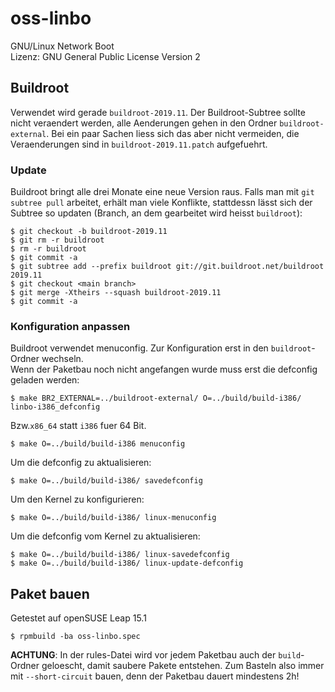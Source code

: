 oss-linbo
==========

GNU/Linux Network Boot  
Lizenz: GNU General Public License Version 2

Buildroot
---------

Verwendet wird gerade `buildroot-2019.11`.
Der Buildroot-Subtree sollte nicht veraendert werden, alle Aenderungen gehen in den Ordner `buildroot-external`. Bei ein paar Sachen liess sich das aber nicht vermeiden, die Veraenderungen sind in `buildroot-2019.11.patch` aufgefuehrt.

### Update

Buildroot bringt alle drei Monate eine neue Version raus.
Falls man mit `git subtree pull` arbeitet, erhält man viele Konflikte, stattdessn lässt
sich der Subtree so updaten (Branch, an dem gearbeitet wird heisst `buildroot`):

    $ git checkout -b buildroot-2019.11
    $ git rm -r buildroot
    $ rm -r buildroot
    $ git commit -a
    $ git subtree add --prefix buildroot git://git.buildroot.net/buildroot 2019.11
    $ git checkout <main branch>
    $ git merge -Xtheirs --squash buildroot-2019.11
    $ git commit -a

### Konfiguration anpassen

Buildroot verwendet menuconfig. Zur Konfiguration erst in den `buildroot`-Ordner wechseln.  
Wenn der Paketbau noch nicht angefangen wurde muss erst die defconfig geladen werden:

    $ make BR2_EXTERNAL=../buildroot-external/ O=../build/build-i386/ linbo-i386_defconfig

Bzw.`x86_64` statt `i386` fuer 64 Bit.

    $ make O=../build/build-i386 menuconfig

Um die defconfig zu aktualisieren:

    $ make O=../build/build-i386/ savedefconfig

Um den Kernel zu konfigurieren:

    $ make O=../build/build-i386/ linux-menuconfig

Um die defconfig vom Kernel zu aktualisieren:

    $ make O=../build/build-i386/ linux-savedefconfig
    $ make O=../build/build-i386/ linux-update-defconfig

Paket bauen
-----------

Getestet auf openSUSE Leap 15.1

    $ rpmbuild -ba oss-linbo.spec

**ACHTUNG**: In der rules-Datei wird vor jedem Paketbau auch der `build`-Ordner geloescht, damit saubere Pakete entstehen.
Zum  Basteln also immer mit `--short-circuit` bauen, denn der Paketbau dauert mindestens 2h!
